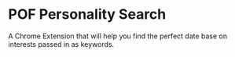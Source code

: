 # POF Personality Search
 A Chrome Extension that will help you find the perfect date base on interests passed in as keywords.
